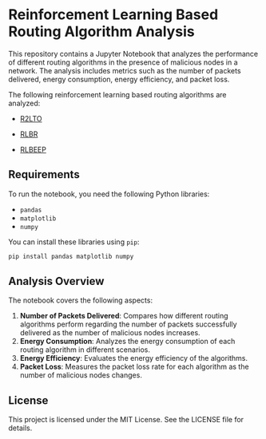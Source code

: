 # Reinforcement Learning Based Routing Algorithm Analysis
This repository contains a Jupyter Notebook that analyzes the performance of different routing algorithms in the presence of malicious nodes in a network. The analysis includes metrics such as the number of packets delivered, energy consumption, energy efficiency, and packet loss.

The following reinforcement learning based routing algorithms are analyzed:

* [R2LTO](https://ieeexplore.ieee.org/document/9231883)

* [RLBR](https://journals.sagepub.com/doi/full/10.1177/1550147719833541)

* [RLBEEP](https://ieeexplore.ieee.org/document/9756551)

## Requirements

To run the notebook, you need the following Python libraries:

- `pandas`
- `matplotlib`
- `numpy`

You can install these libraries using `pip`:

```bash
pip install pandas matplotlib numpy
```

## Analysis Overview

The notebook covers the following aspects:

1. **Number of Packets Delivered**: Compares how different routing algorithms perform regarding the number of packets successfully delivered as the number of malicious nodes increases.
2. **Energy Consumption**: Analyzes the energy consumption of each routing algorithm in different scenarios.
3. **Energy Efficiency**: Evaluates the energy efficiency of the algorithms.
4. **Packet Loss**: Measures the packet loss rate for each algorithm as the number of malicious nodes changes.

## License

This project is licensed under the MIT License. See the LICENSE file for details.